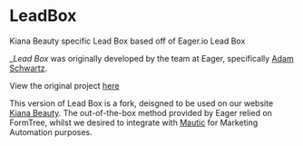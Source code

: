 # LeadBox
Kiana Beauty specific Lead Box based off of Eager.io Lead Box

__Lead Box_ was originally developed by the team at Eager, specifically [Adam Schwartz](https://github.com/adamschwartz).

View the original project [here](https://github.com/EagerIO/LeadBox)

This version of Lead Box is a fork, deisgned to be used on our website [Kiana Beauty](http://www.kianabeauty.com.au). The out-of-the-box method provided by Eager relied on FormTree, whilst we desired to integrate with [Mautic](http://mautic.org) for Marketing Automation purposes.


